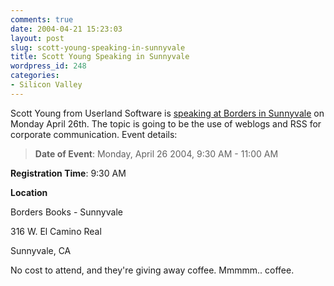 ```yaml
---
comments: true
date: 2004-04-21 15:23:03
layout: post
slug: scott-young-speaking-in-sunnyvale
title: Scott Young Speaking in Sunnyvale
wordpress_id: 248
categories:
- Silicon Valley
---
```


Scott Young from Userland Software is [speaking at Borders in Sunnyvale](http://www.pheedo.info/archives/000050.html) on Monday April 26th. The topic is going to be the use of weblogs and RSS for corporate communication. Event details:


> **Date of Event**: Monday, April 26 2004, 9:30 AM - 11:00 AM  

**Registration Time**: 9:30 AM  

**Location**  

Borders Books - Sunnyvale  

316 W. El Camino Real  

Sunnyvale, CA  



No cost to attend, and they're giving away coffee. Mmmmm.. coffee.
